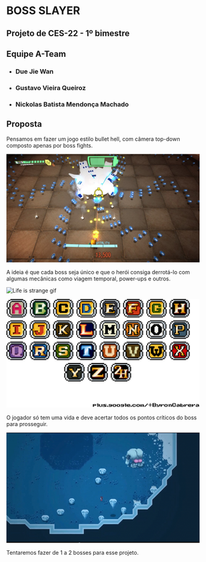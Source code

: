 # BOSS SLAYER

## Projeto de CES-22 - 1º bimestre

## Equipe A-Team

* ### Due Jie Wan

* ### Gustavo Vieira Queiroz

* ### Nickolas Batista Mendonça Machado

## Proposta

Pensamos em fazer um jogo estilo bullet hell, com câmera top-down composto apenas por boss fights.

![Imagem bullet hell](imgs/BH.jpeg)

A ideia é que cada boss seja único e que o herói consiga derrotá-lo com algumas mecânicas como viagem temporal, power-ups e outros.

![Life is strange gif](imgs/750cf6dac9d369ba2cb0c1b26acb0d21.gif)

![Power ups](imgs/ms_powerup.png)

O jogador só tem uma vida e deve acertar todos os pontos críticos do boss para prosseguir.

![Imagem Titan Soul](imgs/ts.png)

Tentaremos fazer de 1 a 2 bosses para esse projeto.
